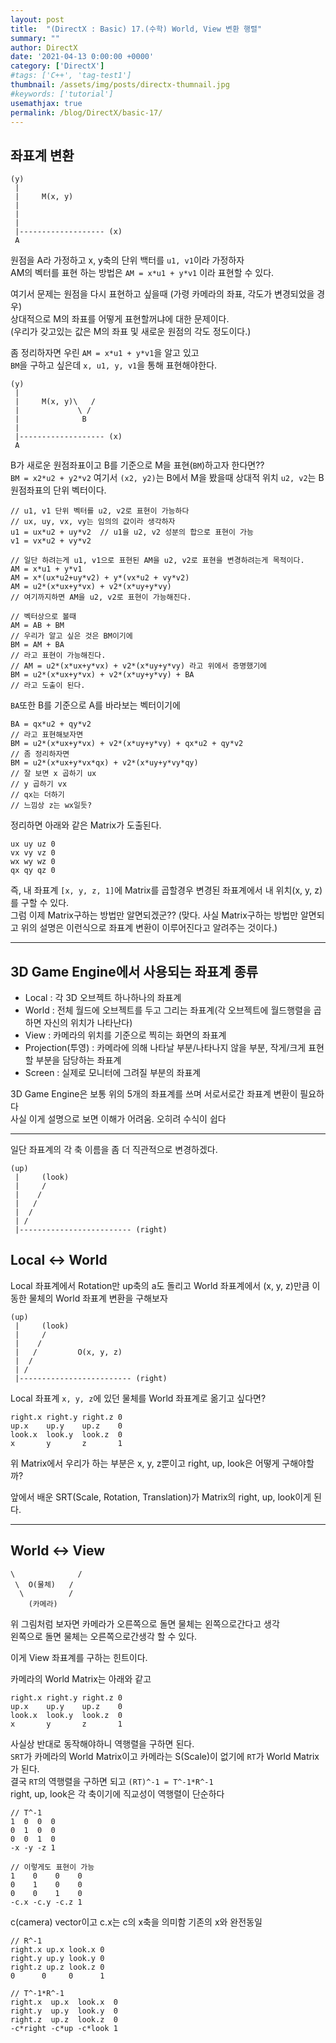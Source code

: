 ```yaml
---
layout: post
title:  "(DirectX : Basic) 17.(수학) World, View 변환 행렬"
summary: ""
author: DirectX
date: '2021-04-13 0:00:00 +0000'
category: ['DirectX']
#tags: ['C++', 'tag-test1']
thumbnail: /assets/img/posts/directx-thumnail.jpg
#keywords: ['tutorial']
usemathjax: true
permalink: /blog/DirectX/basic-17/
---
```


## 좌표계 변환

```
(y)
 | 
 |     M(x, y)
 |
 |
 |
 |------------------- (x)
 A
```

원점을 A라 가정하고 x, y축의 단위 백터를 `u1, v1`이라 가정하자<br>
AM의 벡터를 표현 하는 방법은 `AM = x*u1 + y*v1` 이라 표현할 수 있다.

여기서 문제는 원점을 다시 표현하고 싶을때 (가령 카메라의 좌표, 각도가 변경되었을 경우)<br>
상대적으로 M의 좌표를 어떻게 표현할꺼냐에 대한 문제이다.<br>
(우리가 갖고있는 값은 M의 좌표 및 새로운 원점의 각도 정도이다.)

좀 정리하자면 우린 `AM = x*u1 + y*v1`을 알고 있고<br>
`BM`을 구하고 싶은데 `x, u1, y, v1`을 통해 표현해야한다.

```
(y)
 | 
 |     M(x, y)\   /
 |             \ /
 |              B
 |
 |------------------- (x)
 A
```

B가 새로운 원점좌표이고 B를 기준으로 M을 표현(`BM`)하고자 한다면??<br>
`BM = x2*u2 + y2*v2` 여기서 `(x2, y2)`는 B에서 M을 봤을때 상대적 위치 `u2, v2`는 B원점좌표의 단위 벡터이다.

```
// u1, v1 단위 벡터를 u2, v2로 표현이 가능하다
// ux, uy, vx, vy는 임의의 값이라 생각하자
u1 = ux*u2 + uy*v2  // u1을 u2, v2 성분의 합으로 표현이 가능
v1 = vx*u2 + vy*v2
```

```
// 일단 하려는게 u1, v1으로 표현된 AM을 u2, v2로 표현을 변경하려는게 목적이다.
AM = x*u1 + y*v1
AM = x*(ux*u2+uy*v2) + y*(vx*u2 + vy*v2)
AM = u2*(x*ux+y*vx) + v2*(x*uy+y*vy)
// 여기까지하면 AM을 u2, v2로 표현이 가능해진다.
```

```
// 벡터상으로 볼때
AM = AB + BM
// 우리가 알고 싶은 것은 BM이기에
BM = AM + BA
// 라고 표현이 가능해진다.
// AM = u2*(x*ux+y*vx) + v2*(x*uy+y*vy) 라고 위에서 증명했기에
BM = u2*(x*ux+y*vx) + v2*(x*uy+y*vy) + BA
// 라고 도출이 된다.
```

`BA`또한 B를 기준으로 A를 바라보는 벡터이기에

```
BA = qx*u2 + qy*v2
// 라고 표현해보자면
BM = u2*(x*ux+y*vx) + v2*(x*uy+y*vy) + qx*u2 + qy*v2
// 좀 정리하자면
BM = u2*(x*ux+y*vx*qx) + v2*(x*uy+y*vy*qy)
// 잘 보면 x 곱하기 ux
// y 곱하기 vx
// qx는 더하기
// 느낌상 z는 wx일듯?
```

정리하면 아래와 같은 Matrix가 도출된다.

```
ux uy uz 0
vx vy vz 0
wx wy wz 0
qx qy qz 0
```

즉, 내 좌표계 `[x, y, z, 1]`에 Matrix를 곱할경우 변경된 좌표계에서 내 위치(x, y, z)를 구할 수 있다.<br>
그럼 이제 Matrix구하는 방법만 알면되겠군?? (맞다. 사실 Matrix구하는 방법만 알면되고 위의 설명은 이런식으로 좌표계 변환이 이루어진다고 알려주는 것이다.)

---

## 3D Game Engine에서 사용되는 좌표계 종류

* Local : 각 3D 오브젝트 하나하나의 좌표계
* World : 전체 월드에 오브젝트를 두고 그리는 좌표계(각 오브젝트에 월드행렬을 곱하면 자신의 위치가 나타난다)
* View : 카메라의 위치를 기준으로 찍히는 화면의 좌표계
* Projection(투영) : 카메라에 의해 나타날 부분/나타나지 않을 부분, 작게/크게 표현할 부분을 담당하는 좌표계
* Screen : 실제로 모니터에 그려질 부분의 좌표계

3D Game Engine은 보통 위의 5개의 좌표계를 쓰며 서로서로간 좌표계 변환이 필요하다<br>
사실 이게 설명으로 보면 이해가 어려움. 오히려 수식이 쉽다

---

일단 좌표계의 각 축 이름을 좀 더 직관적으로 변경하겠다.

```
(up)
 |     (look)
 |     /
 |    /
 |   /
 |  /
 | /
 |------------------------- (right)
```

## Local <-> World

Local 좌표계에서 Rotation만 up축의 a도 돌리고 World 좌표계에서 (x, y, z)만큼 이동한 물체의 World 좌표계 변환을 구해보자

```
(up)
 |     (look)
 |     /
 |    /
 |   /         O(x, y, z)
 |  /
 | /
 |------------------------- (right)
```

Local 좌표계 `x, y, z`에 있던 물체를 World 좌표계로 옮기고 싶다면?

```
right.x right.y right.z 0
up.x    up.y    up.z    0
look.x  look.y  look.z  0
x       y       z       1
```

위 Matrix에서 우리가 하는 부분은 x, y, z뿐이고 right, up, look은 어떻게 구해야할까?

앞에서 배운 SRT(Scale, Rotation, Translation)가 Matrix의 right, up, look이게 된다.

---

## World <-> View

```
\              /
 \  O(물체)   /
  \          /
    (카메라)
```

위 그림처럼 보자면 카메라가 오른쪽으로 돌면 물체는 왼쪽으로간다고 생각<br>
왼쪽으로 돌면 물체는 오른쪽으로간생각 할 수 있다.<br>

이게 View 좌표계를 구하는 힌트이다.

카메라의 World Matrix는 아래와 같고

```
right.x right.y right.z 0
up.x    up.y    up.z    0
look.x  look.y  look.z  0
x       y       z       1
```

사실상 반대로 동작해야하니 역행렬을 구하면 된다.<br>
`SRT`가 카메라의 World Matrix이고 카메라는 S(Scale)이 없기에 `RT`가 World Matrix가 된다.<br>
결국 `RT`의 역행렬을 구하면 되고 `(RT)^-1 = T^-1*R^-1`<br>
right, up, look은 각 축이기에 직교성이 역행렬이 단순하다

```
// T^-1
1  0  0  0 
0  1  0  0
0  0  1  0
-x -y -z 1

// 이렇게도 표현이 가능
1    0    0    0 
0    1    0    0
0    0    1    0
-c.x -c.y -c.z 1
```

c(camera) vector이고 c.x는 c의 x축을 의미함 기존의 x와 완전동일

```
// R^-1
right.x up.x look.x 0
right.y up.y look.y 0
right.z up.z look.z 0
0      0     0      1
```

```
// T^-1*R^-1
right.x  up.x  look.x  0
right.y  up.y  look.y  0
right.z  up.z  look.z  0
-c*right -c*up -c*look 1
```